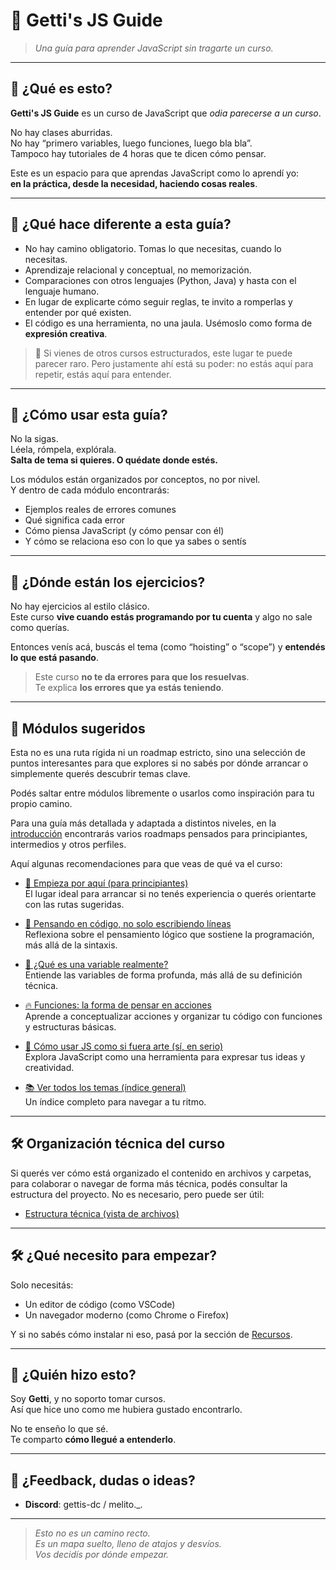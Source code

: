 # 🧠 Getti's JS Guide

> _Una guía para aprender JavaScript sin tragarte un curso._

---

## 📣 ¿Qué es esto?

**Getti's JS Guide** es un curso de JavaScript que *odia parecerse a un curso*.

No hay clases aburridas.  
No hay “primero variables, luego funciones, luego bla bla”.  
Tampoco hay tutoriales de 4 horas que te dicen cómo pensar.

Este es un espacio para que aprendas JavaScript como lo aprendí yo:  
**en la práctica, desde la necesidad, haciendo cosas reales**.

---

## 🚧 ¿Qué hace diferente a esta guía?

- No hay camino obligatorio. Tomas lo que necesitas, cuando lo necesitas.
- Aprendizaje relacional y conceptual, no memorización.
- Comparaciones con otros lenguajes (Python, Java) y hasta con el lenguaje humano.
- En lugar de explicarte cómo seguir reglas, te invito a romperlas y entender por qué existen.
- El código es una herramienta, no una jaula. Usémoslo como forma de **expresión creativa**.

> 📌 Si vienes de otros cursos estructurados, este lugar te puede parecer raro.
> Pero justamente ahí está su poder: no estás aquí para repetir, estás aquí para entender.

---

## 🧭 ¿Cómo usar esta guía?

No la sigas.  
Léela, rómpela, explórala.  
**Salta de tema si quieres. O quédate donde estés.**

Los módulos están organizados por conceptos, no por nivel.  
Y dentro de cada módulo encontrarás:

- Ejemplos reales de errores comunes
- Qué significa cada error
- Cómo piensa JavaScript (y cómo pensar con él)
- Y cómo se relaciona eso con lo que ya sabes o sentís

---

## 🧪 ¿Dónde están los ejercicios?

No hay ejercicios al estilo clásico.  
Este curso **vive cuando estás programando por tu cuenta** y algo no sale como querías.

Entonces venís acá, buscás el tema (como “hoisting” o “scope”) y **entendés lo que está pasando**.  
> Este curso **no te da errores para que los resuelvas**.  
> Te explica **los errores que ya estás teniendo**.

---

## 🧱 Módulos sugeridos

Esta no es una ruta rígida ni un roadmap estricto, sino una selección de puntos interesantes para que explores si no sabés por dónde arrancar o simplemente querés descubrir temas clave.

Podés saltar entre módulos libremente o usarlos como inspiración para tu propio camino.

Para una guía más detallada y adaptada a distintos niveles, en la [introducción](modules/intro/README.md) encontrarás varios roadmaps pensados para principiantes, intermedios y otros perfiles.

Aquí algunas recomendaciones para que veas de qué va el curso:

- [🚀 Empieza por aquí (para principiantes)](modules/intro/README.md)  
  El lugar ideal para arrancar si no tenés experiencia o querés orientarte con las rutas sugeridas.

- [🧠 Pensando en código, no solo escribiendo líneas](modules/logic/README.md)  
  Reflexiona sobre el pensamiento lógico que sostiene la programación, más allá de la sintaxis.

- [🧩 ¿Qué es una variable realmente?](modules/basics/variables/README.md)  
  Entiende las variables de forma profunda, más allá de su definición técnica.

- [🔥 Funciones: la forma de pensar en acciones](modules/basics/structures/README.md)  
  Aprende a conceptualizar acciones y organizar tu código con funciones y estructuras básicas.

- [🎨 Cómo usar JS como si fuera arte (sí, en serio)](modules/expression/README.md)  
  Explora JavaScript como una herramienta para expresar tus ideas y creatividad.

- [📚 Ver todos los temas (índice general)](content-table.md)  
  Un índice completo para navegar a tu ritmo.

---

## 🛠 Organización técnica del curso

Si querés ver cómo está organizado el contenido en archivos y carpetas, para colaborar o navegar de forma más técnica, podés consultar la estructura del proyecto. No es necesario, pero puede ser útil:

- [Estructura técnica (vista de archivos)](structure.md)

---

## 🛠️ ¿Qué necesito para empezar?

Solo necesitás:

- Un editor de código (como VSCode)
- Un navegador moderno (como Chrome o Firefox)

Y si no sabés cómo instalar ni eso, pasá por la sección de [Recursos](modules/resources/README.md).

---

## 🤔 ¿Quién hizo esto?

Soy **Getti**, y no soporto tomar cursos.  
Así que hice uno como me hubiera gustado encontrarlo.

No te enseño lo que sé.  
Te comparto **cómo llegué a entenderlo**.

---

## 💬 ¿Feedback, dudas o ideas?

- **Discord**: gettis-dc / melito._.

---

> _Esto no es un camino recto.  
> Es un mapa suelto, lleno de atajos y desvíos.  
> Vos decidís por dónde empezar._

